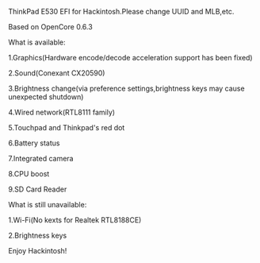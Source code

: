  ThinkPad E530 EFI for Hackintosh.Please change UUID and MLB,etc.

 Based on OpenCore 0.6.3
 
  What is available:
  
  1.Graphics(Hardware encode/decode acceleration support has been fixed)
  
  2.Sound(Conexant CX20590)
  
  3.Brightness change(via preference settings,brightness keys may cause unexpected shutdown)
  
  4.Wired network(RTL8111 family)
 
  5.Touchpad and Thinkpad's red dot

  6.Battery status

  7.Integrated camera

  8.CPU boost

  9.SD Card Reader
  
  What is still unavailable:
  
  1.Wi-Fi(No kexts for Realtek RTL8188CE)
  
  2.Brightness keys

 Enjoy Hackintosh!
